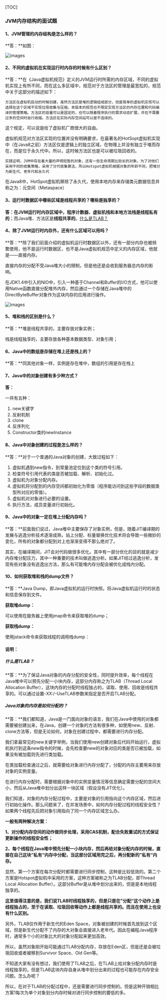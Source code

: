 [TOC]



### JVM内存结构的面试题

#### 1、JVM管理的内存结构是怎么样的？

**答：**如图：

![images](https://github.com/GoldWater16/GoldWater/blob/master/precipitation/images/多线程并发安全原理图片/JVM内存结构图.png)

#### 2、不同的虚拟机在实现运行时内存的时候有什么区别？

**答：**在《Java虚拟机规范》定义的JVM运行时所需的内存区域，不同的虚拟机实现上有所不同，而在这么多区域中，规范对于方法区的管理是最宽松的，规范中关于这部分的描述如下：

```
方法区在虚拟机启动的时候创建，虽然方法区是堆的逻辑组成部分，但是简单的虚拟机实现可以选择在这个区域不实现垃圾收集与压缩。本版本的规范也不限定实现方法区的内存位置和代码编译的管理策略。方法区的容量可以是固定的，也可以随着程序执行的需求动态扩展，并在不需要过多的空间时自行收缩。方法区在实际内存空间站可以是不连续的。
```

这个规定，可以说是给了虚拟机厂商很大的自由。

虚拟机规范对方法区实现的位置并没有明确要求，在最著名的HotSopt虚拟机实现中（在Java8之前）方法区仅是逻辑上的独立区域，在物理上并没有独立于堆而存在，而是位于永久代中。所以，这时候方法区也是可以被垃圾回收的。

```
实践证明，JVM中存在着大量的声明短暂的对象，还有一些生命周期比较长的对象。为了对他们采用不同的收集策略，采用了分代收集算法，所以Hotspot虚拟机根据对象的年龄不同，把堆分为新生代、老年代和永久代
```

在Java8中，HotSpot虚拟机移除了永久代，使用本地内存来存储类元数据信息并称之为：元空间（Metaspace）

#### 3、运行时数据区中哪些区域是线程共享的？哪些是独享的？

**答：**在JVM运行时内存区域中，程序计数器、虚拟机栈和本地方法栈是**线程私有的**；而Java堆、方法区是**线程共享的**。[什么是TLAB？]( #TLAB)

#### 4、除了JVM运行时内存外，还有什么区域可以用吗？

**答：**除了我们前面介绍的虚拟机运行时数据区以外，还有一部分内存也被频繁使用，他不是运行时数据区，也不是Java虚拟机规范中定义的内存区域，他就是——直接内存。

直接内存的分配不受Java堆大小的限制，但是他还是会收到服务器总内存的影响。

在JDK1.4中引入的NIO中，引入一种基于Channel和Buffer的I/O方式，他可以使用Native函数直接分配堆外内存，然后通过一个存储在Java堆中的DirectByteBuffer对象作为这块内存的应用进行操作。

![images](https://github.com/GoldWater16/GoldWater/blob/master/precipitation/images/多线程并发安全原理图片/堆外内存分配图.png)

#### 5、堆和栈的区别是什么？

**答：**堆是线程共享的，主要存放对象实例；

栈是线程独享的，主要存放各种基本数据类型、对象引用；

#### 6、Java中的数组是存储在堆上还是栈上的？

**答：**同其他对象一样，实例是存在堆中，数组的引用是存在栈上

#### 7、Java中的对象创建有多少种方式？

**答：**

一共有五种：

1. new关键字
2. 反射机制
3. clone
4. 反序列化
5. Constructor类的newInstance

#### 8、Java中对象创建的过程是怎么样的？

**答：**对于一个普通的Java对象的创建，大致过程如下：

1. 虚拟机遇到new指令，到常量池定位到这个类的符号引用。
2. 检查符号引用代表的类是否被加载、解析、初始化过。
3. 虚拟机为对象分配内存。
4. 虚拟机将分配到的内存空间都初始化为零值（程序能访问到这些字段的数据类型所对应的零值）。
5. 虚拟机对对象进行必要的设置。
6. 执行方法，成员变量进行初始化。

#### 9、Java中的对象一定在堆上分配内存吗？

**答：**前面我们说过，Java堆中主要保存了对象实例，但是，随着JIT编译期的发展与逃逸分析技术逐渐成熟，站上分配、标量替换优化技术将会导致一些微妙的变化，所有的对象都分配到对上也渐渐变得不那么绝对了。

其实，在编译期间，JIT会对代码做很多优化。其中有一部分优化的目的就是减少内存堆分配压力，其中一种重要的技术叫做逃逸分析。如果JIT经过逃逸分析，发现有些对象没有逃逸出方法，那么有可能堆内存分配会被优化成栈内分配。

#### 10、如何获取堆和栈的dump文件？

**答：**Java Dump，即Java虚拟机的运行时快照。将Java虚拟机运行时的状态和信息保存到文件。

**获取堆dump：**

可以使用在服务器上使用jmap命令来获取堆的dump；

**获取栈dump：**

使用jstack命令来获取线程的调用栈dump：



























#### 说明：

##### <a id="TLAB">什么是TLAB？</a>

**答：**为了保证Java对象的内存分配的安全性，同时提升效率，每个线程在Java堆中可以预先分配一小块内存，这部分内存称之为TLAB（Thread Local Allocation Buffer），这块内存的分配时线程独占的，读取、使用、回收是线程共享的。可以通过设置-XX:/-UseTLAB参数来指定是否开启TLAB分配。

##### Java对象的内存是如何分配的？

**答：**我们都知道，Java是一门面向对象的语言，我们在Java中使用的对象都需要被创建出来，在Java，创建一个对象的方法有很多种，如使用new、反射、clone方法等，但是无论如何，对象在创建过程中，都需要进行内存分配。

我们拿最常见的new关键字举例，当我们使用new创建对象后代码开始运行，虚拟机执行到这条new指令的时候，会先检查要new的对象对应的类是否已被加载，如果没有被加载则先进行类加载。

在类加载检查通过之后，就需要给对象进行内存分配了，分配的内存主要用来存放对象的实例变量。

在进行内存分配时，需要根据对象中的实例变量情况等信息确定需要分配的空间大小，然后从Java堆中划分出这样一块区域（假设没有JIT优化）。

我们知道，对象的内存分配过程中，主要是对象的引用指向这个内存区域，然后进行初始化操作。那么问题来了，在并发场景中，如何内存分配过程的线程安全性？如果两个线程先后把对象引用指向了同一个内存区域怎么办。

**一般有两种解决方案：**

**1、对分配内存空间的动作做同步处理，采用CAS机制，配合失败重试的方式保证更新操作的线程安全性；**

**2、每个线程在Java堆中预先分配一小块内存，然后再给对象分配内存的时候，直接在自己这块”私有“内存中分配，当这部分区域用完之后，再分配新的”私有“内存。**

显然，第一个方案在每次分配时都需要进行同步控制，这种是比较低效的。第二个方案是Hotspot虚拟机中采用的方案，这种方案被称之为TLAB分配，即Thread Local Allocation Buffer）。这部分Buffer是从堆中划分出来的，但是是本地线程独享的。

**这里值得注意的是，我们说TLAB时线程独享的，但是只是在”分配“这个动作上是线程独占的，至于在读取、垃圾回收等动作上都是线程共享的。而且在使用上也没有什么区别。**

另外，TLAB仅作用于新生代的Eden Space，对象被创建的时候首先放到这个区域，但是新生代分配不了内存的大对象会直接进入老年代。因此在编程Java程序时，通常多个小的对象比大的对象分配起来更加高效。

所以，虽然对象刚开始可能通过TLAB分配内存，存放在Eden区，但是还是会被垃圾回收或者被移到Survivor Space、Old Gen等。

不知道大家有没有想过，我们使用了TLAB之后，在TLAB上给对象分配内存时是线程独享的，但是TLAB这块内存自身从堆中划分出来的过程也可能存在内存安全问题。怎么办呢？

所以，在对于TLAB的分配过程中，还是需要进行同步控制的。但是这种开销相比方案1每次为单个对象划分内存时候对进行同步控制的要低的多。













































